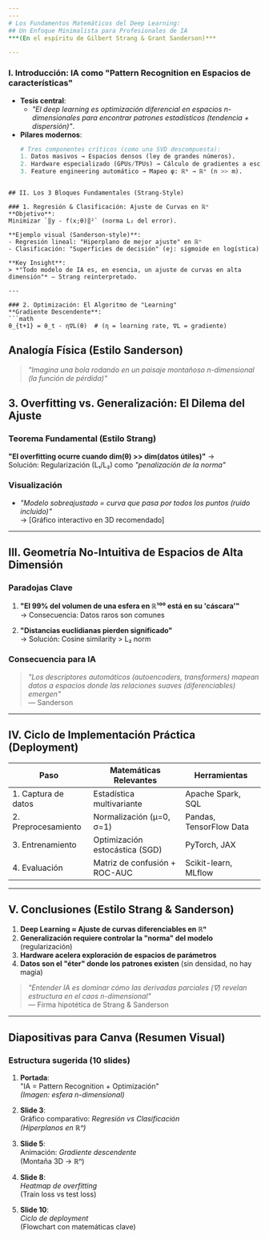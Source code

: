 ```yaml
---
---
# Los Fundamentos Matemáticos del Deep Learning:  
## Un Enfoque Minimalista para Profesionales de IA  
***(En el espíritu de Gilbert Strang & Grant Sanderson)***  

---
```


### **I. Introducción: IA como "Pattern Recognition en Espacios de características"**  
- **Tesis central**:  
  - *"El deep learning es optimización diferencial en espacios n-dimensionales para encontrar patrones estadísticos (tendencia + dispersión)"*.  
- **Pilares modernos**:  
  ```python  
  # Tres componentes críticos (como una SVD descompuesta):  
  1. Datos masivos → Espacios densos (ley de grandes números).  
  2. Hardware especializado (GPUs/TPUs) → Cálculo de gradientes a escala.  
  3. Feature engineering automático → Mapeo φ: ℝᵐ → ℝⁿ (n >> m).
```

## II. Los 3 Bloques Fundamentales (Strang-Style)

### 1. Regresión & Clasificación: Ajuste de Curvas en ℝⁿ
**Objetivo**:  
Minimizar `‖y - f(x;θ)‖²` (norma L₂ del error).

**Ejemplo visual (Sanderson-style)**:
- Regresión lineal: "Hiperplano de mejor ajuste" en ℝⁿ
- Clasificación: "Superficies de decisión" (ej: sigmoide en logística)

**Key Insight**:  
> *"Todo modelo de IA es, en esencia, un ajuste de curvas en alta dimensión"* — Strang reinterpretado.

---

### 2. Optimización: El Algoritmo de "Learning"
**Gradiente Descendente**:
```math
θ_{t+1} = θ_t - η∇L(θ)  # (η = learning rate, ∇L = gradiente)
```

## Analogía Física (Estilo Sanderson)
> *"Imagina una bola rodando en un paisaje montañoso n-dimensional (la función de pérdida)"*

## 3. Overfitting vs. Generalización: El Dilema del Ajuste

### Teorema Fundamental (Estilo Strang)
**"El overfitting ocurre cuando dim(θ) >> dim(datos útiles)"** →  
Solución: Regularización (L₁/L₂) como *"penalización de la norma"*

### Visualización
- *"Modelo sobreajustado = curva que pasa por todos los puntos (ruido incluido)"*  
  → [Gráfico interactivo en 3D recomendado]

---

## III. Geometría No-Intuitiva de Espacios de Alta Dimensión

### Paradojas Clave
1. **"El 99% del volumen de una esfera en ℝ¹⁰⁰ está en su 'cáscara'"**  
   → Consecuencia: Datos raros son comunes

2. **"Distancias euclidianas pierden significado"**  
   → Solución: Cosine similarity > L₂ norm

### Consecuencia para IA
> *"Los descriptores automáticos (autoencoders, transformers) mapean datos a espacios donde las relaciones suaves (diferenciables) emergen"*  
— Sanderson

---

## IV. Ciclo de Implementación Práctica (Deployment)

| Paso               | Matemáticas Relevantes          | Herramientas               |
|--------------------|---------------------------------|----------------------------|
| 1. Captura de datos | Estadística multivariante       | Apache Spark, SQL          |
| 2. Preprocesamiento | Normalización (μ=0, σ=1)       | Pandas, TensorFlow Data    |
| 3. Entrenamiento   | Optimización estocástica (SGD)  | PyTorch, JAX              |
| 4. Evaluación      | Matriz de confusión + ROC-AUC   | Scikit-learn, MLflow       |

---

## V. Conclusiones (Estilo Strang & Sanderson)

1. **Deep Learning ≈ Ajuste de curvas diferenciables en ℝⁿ**  
2. **Generalización requiere controlar la "norma" del modelo** (regularización)  
3. **Hardware acelera exploración de espacios de parámetros**  
4. **Datos son el "éter" donde los patrones existen** (sin densidad, no hay magia)  

> *"Entender IA es dominar cómo las derivadas parciales (∇) revelan estructura en el caos n-dimensional"*  
> — Firma hipotética de Strang & Sanderson

---

## Diapositivas para Canva (Resumen Visual)

### Estructura sugerida (10 slides)
1. **Portada**:  
   "IA = Pattern Recognition + Optimización"  
   *(Imagen: esfera n-dimensional)*

2. **Slide 3**:  
   Gráfico comparativo: *Regresión vs Clasificación*  
   *(Hiperplanos en ℝⁿ)*

3. **Slide 5**:  
   Animación: *Gradiente descendente*  
   (Montaña 3D → ℝⁿ)

4. **Slide 8**:  
   *Heatmap de overfitting*  
   (Train loss vs test loss)

5. **Slide 10**:  
   *Ciclo de deployment*  
   (Flowchart con matemáticas clave)
